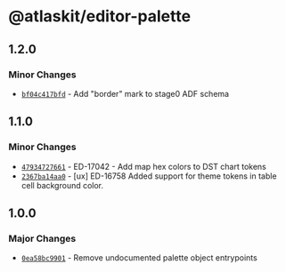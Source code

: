 # @atlaskit/editor-palette

## 1.2.0

### Minor Changes

- [`bf04c417bfd`](https://bitbucket.org/atlassian/atlassian-frontend/commits/bf04c417bfd) - Add "border" mark to stage0 ADF schema

## 1.1.0

### Minor Changes

- [`47934727661`](https://bitbucket.org/atlassian/atlassian-frontend/commits/47934727661) - ED-17042 - Add map hex colors to DST chart tokens
- [`2367ba14aa0`](https://bitbucket.org/atlassian/atlassian-frontend/commits/2367ba14aa0) - [ux] ED-16758 Added support for theme tokens in table cell background color.

## 1.0.0

### Major Changes

- [`0ea58bc9901`](https://bitbucket.org/atlassian/atlassian-frontend/commits/0ea58bc9901) - Remove undocumented palette object entrypoints
